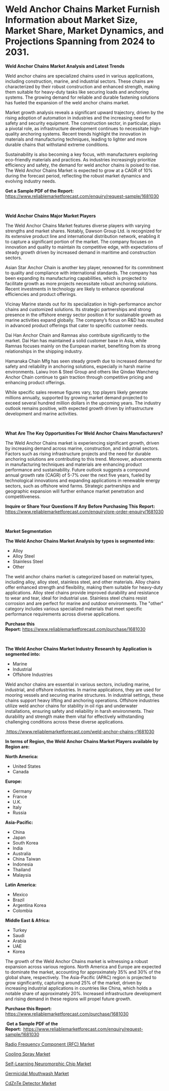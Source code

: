 <p><h1>Weld Anchor Chains Market Furnish Information about Market Size, Market Share, Market Dynamics, and Projections Spanning from 2024 to 2031.</h1></p><p><strong>Weld Anchor Chains Market Analysis and Latest Trends</strong></p>
<p><p>Weld anchor chains are specialized chains used in various applications, including construction, marine, and industrial sectors. These chains are characterized by their robust construction and enhanced strength, making them suitable for heavy-duty tasks like securing loads and anchoring systems. The growing demand for reliable and durable fastening solutions has fueled the expansion of the weld anchor chains market.</p><p>Market growth analysis reveals a significant upward trajectory, driven by the rising adoption of automation in industries and the increasing need for safety and security equipment. The construction sector, in particular, plays a pivotal role, as infrastructure development continues to necessitate high-quality anchoring systems. Recent trends highlight the innovation in materials and manufacturing techniques, leading to lighter and more durable chains that withstand extreme conditions.</p><p>Sustainability is also becoming a key focus, with manufacturers exploring eco-friendly materials and practices. As industries increasingly prioritize efficiency and safety, the demand for weld anchor chains is poised to rise. The Weld Anchor Chains Market is expected to grow at a CAGR of 10% during the forecast period, reflecting the robust market dynamics and evolving industry needs.</p></p>
<p><strong>Get a Sample PDF of the Report:&nbsp;</strong> <a href="https://www.reliablemarketforecast.com/enquiry/request-sample/1681030?utm_campaign=1283&utm_medium=2&utm_source=Github&utm_content=ia&utm_term=04102024&utm_id=weld-anchor-chains">https://www.reliablemarketforecast.com/enquiry/request-sample/1681030</a></p>
<p>&nbsp;</p>
<p><strong>Weld Anchor Chains Major Market Players</strong></p>
<p><p>The Weld Anchor Chains Market features diverse players with varying strengths and market shares. Notably, Dawson Group Ltd. is recognized for its extensive product line and international distribution network, enabling it to capture a significant portion of the market. The company focuses on innovation and quality to maintain its competitive edge, with expectations of steady growth driven by increased demand in maritime and construction sectors.</p><p>Asian Star Anchor Chain is another key player, renowned for its commitment to quality and compliance with international standards. The company has been expanding its manufacturing capabilities, which is projected to facilitate growth as more projects necessitate robust anchoring solutions. Recent investments in technology are likely to enhance operational efficiencies and product offerings.</p><p>Vicinay Marine stands out for its specialization in high-performance anchor chains and customized solutions. Its strategic partnerships and strong presence in the offshore energy sector position it for sustainable growth as marine activities expand globally. The company’s focus on R&D has resulted in advanced product offerings that cater to specific customer needs.</p><p>Dai Han Anchor Chain and Ramnas also contribute significantly to the market. Dai Han has maintained a solid customer base in Asia, while Ramnas focuses mainly on the European market, benefiting from its strong relationships in the shipping industry.</p><p>Hamanaka Chain Mfg has seen steady growth due to increased demand for safety and reliability in anchoring solutions, especially in harsh marine environments. Laiwu Iron & Steel Group and others like Qindao Wancheng Anchor Chain continue to gain traction through competitive pricing and enhancing product offerings.</p><p>While specific sales revenue figures vary, top players likely generate millions annually, supported by growing market demand projected to exceed several hundred million dollars in the upcoming years. The industry outlook remains positive, with expected growth driven by infrastructure development and marine activities.</p></p>
<p>&nbsp;</p>
<p><strong>What Are The Key Opportunities For Weld Anchor Chains Manufacturers?</strong></p>
<p><p>The Weld Anchor Chains market is experiencing significant growth, driven by increasing demand across marine, construction, and industrial sectors. Factors such as rising infrastructure projects and the need for durable anchoring solutions are contributing to this trend. Moreover, advancements in manufacturing techniques and materials are enhancing product performance and sustainability. Future outlook suggests a compound annual growth rate (CAGR) of 5-7% over the next five years, fueled by technological innovations and expanding applications in renewable energy sectors, such as offshore wind farms. Strategic partnerships and geographic expansion will further enhance market penetration and competitiveness.</p></p>
<p><strong>Inquire or Share Your Questions If Any Before Purchasing This Report:</strong> <a href="https://www.reliablemarketforecast.com/enquiry/pre-order-enquiry/1681030?utm_campaign=1283&utm_medium=2&utm_source=Github&utm_content=ia&utm_term=04102024&utm_id=weld-anchor-chains">https://www.reliablemarketforecast.com/enquiry/pre-order-enquiry/1681030</a></p>
<p>&nbsp;</p>
<p><strong>Market Segmentation</strong></p>
<p><strong>The Weld Anchor Chains Market Analysis by types is segmented into:</strong></p>
<p><ul><li>Alloy</li><li>Alloy Steel</li><li>Stainless Steel</li><li>Other</li></ul></p>
<p><p>The weld anchor chains market is categorized based on material types, including alloy, alloy steel, stainless steel, and other materials. Alloy chains offer enhanced strength and flexibility, making them suitable for heavy-duty applications. Alloy steel chains provide improved durability and resistance to wear and tear, ideal for industrial use. Stainless steel chains resist corrosion and are perfect for marine and outdoor environments. The "other" category includes various specialized materials that meet specific performance requirements across diverse applications.</p></p>
<p><strong>Purchase this Report:&nbsp;</strong><a href="https://www.reliablemarketforecast.com/purchase/1681030?utm_campaign=1283&utm_medium=2&utm_source=Github&utm_content=ia&utm_term=04102024&utm_id=weld-anchor-chains">https://www.reliablemarketforecast.com/purchase/1681030</a></p>
<p>&nbsp;</p>
<p><strong>The Weld Anchor Chains Market Industry Research by Application is segmented into:</strong></p>
<p><ul><li>Marine</li><li>Industrial</li><li>Offshore Industries</li></ul></p>
<p><p>Weld anchor chains are essential in various sectors, including marine, industrial, and offshore industries. In marine applications, they are used for mooring vessels and securing marine structures. In industrial settings, these chains support heavy lifting and anchoring operations. Offshore industries utilize weld anchor chains for stability in oil rigs and underwater installations, ensuring safety and reliability in harsh environments. Their durability and strength make them vital for effectively withstanding challenging conditions across these diverse applications.</p></p>
<p><a href="https://www.reliablemarketforecast.com/weld-anchor-chains-r1681030?utm_campaign=1283&utm_medium=2&utm_source=Github&utm_content=ia&utm_term=04102024&utm_id=weld-anchor-chains">&nbsp;https://www.reliablemarketforecast.com/weld-anchor-chains-r1681030</a></p>
<p><strong>In terms of Region, the Weld Anchor Chains Market Players available by Region are:</strong></p>
<p>
    <p> <strong> North America: </strong>
        <ul>
            <li>United States</li>
            <li>Canada</li>
        </ul>
        </p> 
    <p> <strong> Europe: </strong>
        <ul>
            <li>Germany</li>
            <li>France</li>
            <li>U.K.</li>
            <li>Italy</li>
            <li>Russia</li>
        </ul>
        </p> 
    <p> <strong> Asia-Pacific: </strong>
        <ul>
            <li>China</li>
            <li>Japan</li>
            <li>South Korea</li>
            <li>India</li>
            <li>Australia</li>
            <li>China Taiwan</li>
            <li>Indonesia</li>
            <li>Thailand</li>
            <li>Malaysia</li>
        </ul>
        </p> 
    <p> <strong> Latin America: </strong>
        <ul>
            <li>Mexico</li>
            <li>Brazil</li>
            <li>Argentina Korea</li>
            <li>Colombia</li>
        </ul>
        </p> 
    <p> <strong> Middle East & Africa: </strong>
        <ul>
            <li>Turkey</li>
            <li>Saudi</li>
            <li>Arabia</li>
            <li>UAE</li>
            <li>Korea</li>
        </ul>
    </p>
    </p>
<p><p>The growth of the Weld Anchor Chains market is witnessing a robust expansion across various regions. North America and Europe are expected to dominate the market, accounting for approximately 35% and 30% of the global share, respectively. The Asia-Pacific (APAC) region is projected to grow significantly, capturing around 25% of the market, driven by increasing industrial applications in countries like China, which holds a notable share of approximately 20%. Increased infrastructure development and rising demand in these regions will propel future growth.</p></p>
<p><strong>Purchase this Report: </strong><a href="https://www.reliablemarketforecast.com/purchase/1681030?utm_campaign=1283&utm_medium=2&utm_source=Github&utm_content=ia&utm_term=04102024&utm_id=weld-anchor-chains">https://www.reliablemarketforecast.com/purchase/1681030</a></p>
<p>&nbsp;<strong>Get a Sample PDF of the Report:&nbsp;&nbsp;</strong><a href="https://www.reliablemarketforecast.com/enquiry/request-sample/1681030?utm_campaign=1283&utm_medium=2&utm_source=Github&utm_content=ia&utm_term=04102024&utm_id=weld-anchor-chains">https://www.reliablemarketforecast.com/enquiry/request-sample/1681030</a></p>
<p><strong></strong></p>
<p><p><a href="https://issuu.com/reportprime-2/docs/radio-frequency-component-rfc-marke_af0109a7c37ce6?utm_campaign=1283&utm_medium=2&utm_source=Github&utm_content=ia&utm_term=04102024&utm_id=weld-anchor-chains">Radio Frequency Component (RFC) Market</a></p><p><a href="https://www.linkedin.com/pulse/cooling-spray-market-industry-landscape-growth-trajectories-ioy9c?utm_campaign=1283&utm_medium=2&utm_source=Github&utm_content=ia&utm_term=04102024&utm_id=weld-anchor-chains">Cooling Spray Market</a></p><p><a href="https://issuu.com/reportprime-2/docs/self-learning-neuromorphic-chip-mar_a670705161e994?utm_campaign=1283&utm_medium=2&utm_source=Github&utm_content=ia&utm_term=04102024&utm_id=weld-anchor-chains">Self-Learning Neuromorphic Chip Market</a></p><p><a href="https://www.linkedin.com/pulse/top-trends-transforming-germicidal-mouthwash-market-2024--diyqc?utm_campaign=1283&utm_medium=2&utm_source=Github&utm_content=ia&utm_term=04102024&utm_id=weld-anchor-chains">Germicidal Mouthwash Market</a></p><p><a href="https://www.linkedin.com/pulse/cdznte-detector-market-growth-segmentation-regional-analysis-e84sc?utm_campaign=1283&utm_medium=2&utm_source=Github&utm_content=ia&utm_term=04102024&utm_id=weld-anchor-chains">CdZnTe Detector Market</a></p></p>